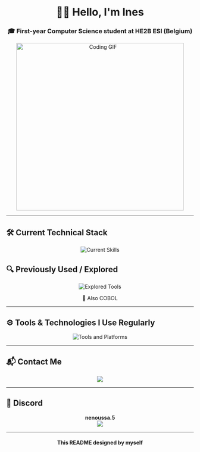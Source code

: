 <h1 align="center">👨‍💻 Hello, I'm Ines</h1>

<h3 align="center">🎓 First-year Computer Science student at HE2B ESI (Belgium)</h3>

<p align="center">
  <img src="https://media0.giphy.com/media/v1.Y2lkPTc5MGI3NjExbHRpcTgxZmJyZmR4cTVmdDJiODZoenA2OXN1Ym10bGZ4aWJud3BxaiZlcD12MV9pbnRlcm5hbF9naWZfYnlfaWQmY3Q9Zw/3sjOADyw19Pa/giphy.gif" width="450" alt="Coding GIF" />
</p>

---

## 🛠️ Current Technical Stack

<p align="center">
  <img src="https://skillicons.dev/icons?i=html,css,js,java,python" alt="Current Skills" />
</p>

## 🔍 Previously Used / Explored

<p align="center">
  <img src="https://skillicons.dev/icons?i=arduino" alt="Explored Tools" />
</p>

<p align="center">
  💾 Also COBOL
</p>

---

## ⚙️ Tools & Technologies I Use Regularly

<p align="center">
  <img src="https://skillicons.dev/icons?i=discord,gmail,git,gitlab,github,idea,notion,vscode" alt="Tools and Platforms" />
</p>

---

## 📬 Contact Me

<p align="center">
  <a href="mailto:jahirines2005@gmail.com">
    <img src="https://img.shields.io/badge/Gmail-D14836?logo=gmail&logoColor=white" />
  </a>
</p>

---

## 💬 Discord
<p align="center">
  <b>nenoussa.5</b><br>
<a href="https://discordapp.com/users/TON_ID_SI_PUBLIC">
  <img src="https://img.shields.io/badge/Discord-nenoussa.5-5865F2?logo=discord&logoColor=white" />
</a>

</p>

---

<h4 align="center">  This README designed by myself </h4>
